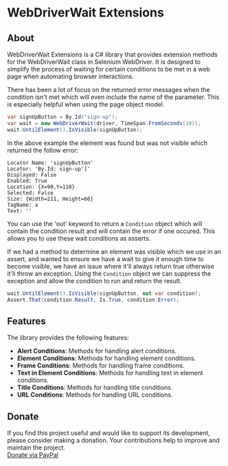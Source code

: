 ﻿# WebDriverWait Extensions

## About

WebDriverWait Extensions is a C# library that provides extension methods for the WebDriverWait class in Selenium WebDriver. It is designed to simplify the process of waiting for certain conditions to be met in a web page when automating browser interactions.

There has been a lot of focus on the returned error messages when the condition isn't met which will even include the name of the parameter. This is especially helpful when using the page object model.

```csharp
var signUpButton = By.Id("sign-up");
var wait = new WebDriverWait(driver, TimeSpan.FromSeconds(10));
wait.UntilElement().IsVisible(signUpButton);
```
In the above example the element was found but was not visible which returned the follow error:
```
Locator Name: 'signUpButton'
Locator: 'By.Id: sign-up']'
Displayed: False
Enabled: True
Location: {X=90,Y=110}
Selected: False
Size: {Width=211, Height=66}
TagName: a
Text: ''
```
You can use the 'out' keyword to return a `Condition` object which will contain the condition result and will contain the error if one occured. This allows you to use these wait conditions as asserts.

If we had a method to determine an element was visible which we use in an assert, and wanted to ensure we have a wait to give it enough time to become visible, we have an issue where it'll always return true otherwise it'll throw an exception.
Using the `Condition` object we can suppress the exception and allow the condition to run and return the result.
```csharp
wait.UntilElement().IsVisible(signUpButton, out var condition);
Assert.That(condition.Result, Is.True, condition.Error);
```

## Features

The library provides the following features:

- **Alert Conditions**: Methods for handling alert conditions.
- **Element Conditions**: Methods for handling element conditions.
- **Frame Conditions**: Methods for handling frame conditions.
- **Text in Element Conditions**: Methods for handling text in element conditions.
- **Title Conditions**: Methods for handling title conditions.
- **URL Conditions**: Methods for handling URL conditions.

## Donate
If you find this project useful and would like to support its development, please consider making a donation. 
Your contributions help to improve and maintain the project.  
[Donate via PayPal](https://paypal.me/expectedresult)